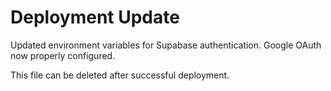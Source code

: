 # Deployment Update

Updated environment variables for Supabase authentication.
Google OAuth now properly configured.

This file can be deleted after successful deployment.